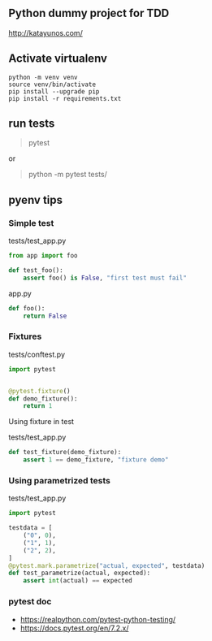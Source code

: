 ## Python dummy project for TDD 
http://katayunos.com/

## Activate virtualenv
```shell
python -m venv venv
source venv/bin/activate
pip install --upgrade pip 
pip install -r requirements.txt
```

## run tests
> pytest

or

> python -m pytest tests/

## pyenv tips
### Simple test
tests/test_app.py
```python
from app import foo

def test_foo():
    assert foo() is False, "first test must fail"
```

app.py
```python
def foo():
    return False
```

### Fixtures

tests/conftest.py
```python
import pytest


@pytest.fixture()
def demo_fixture():
    return 1
```

Using fixture in test

tests/test_app.py
```python
def test_fixture(demo_fixture):
    assert 1 == demo_fixture, "fixture demo"
```

### Using parametrized tests

tests/test_app.py
```python
import pytest

testdata = [
    ("0", 0),
    ("1", 1),
    ("2", 2),
]
@pytest.mark.parametrize("actual, expected", testdata)
def test_parametrize(actual, expected):
    assert int(actual) == expected
```

### pytest doc

* https://realpython.com/pytest-python-testing/
* https://docs.pytest.org/en/7.2.x/
